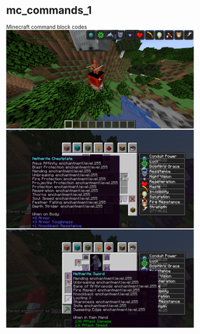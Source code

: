 # mc_commands_1
Minecraft command block codes
![mc command1](https://github.com/Hyper01023/mc_commands_1/blob/main/2023-08-10_00.37.08.png?raw=true)
![mc command2](https://github.com/Hyper01023/mc_commands_1/blob/main/2023-08-10_00.36.00.png?raw=true)
![mc command3](https://github.com/Hyper01023/mc_commands_1/blob/main/2023-08-10_00.35.56.png?raw=true)
